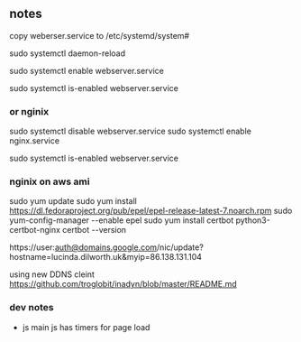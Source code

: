 ## notes

copy weberser.service to /etc/systemd/system#

sudo systemctl daemon-reload

sudo systemctl enable webserver.service

sudo systemctl is-enabled webserver.service

### or nginix

sudo systemctl disable webserver.service
sudo systemctl enable nginx.service

sudo systemctl is-enabled webserver.service





### nginix on aws ami
sudo yum update
sudo yum install https://dl.fedoraproject.org/pub/epel/epel-release-latest-7.noarch.rpm
sudo yum-config-manager --enable epel
sudo yum install certbot python3-certbot-nginx
certbot --version



https://user:auth@domains.google.com/nic/update?hostname=lucinda.dilworth.uk&myip=86.138.131.104


using new DDNS cleint
https://github.com/troglobit/inadyn/blob/master/README.md

### dev notes

- js main js has timers for page load
